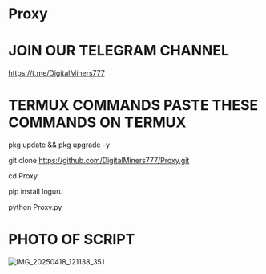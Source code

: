 # Proxy

# JOIN OUR TELEGRAM CHANNEL

https://t.me/DigitalMiners777

# TERMUX COMMANDS PASTE THESE COMMANDS ON T𝗘RMUX

pkg update && pkg upgrade -y

git clone https://github.com/DigitalMiners777/Proxy.git

cd Proxy

pip install loguru

python Proxy.py


# PHOTO OF SCRIPT
![IMG_20250418_121138_351](https://github.com/user-attachments/assets/714153e1-4912-46bd-bd80-a1dffcebb317)
